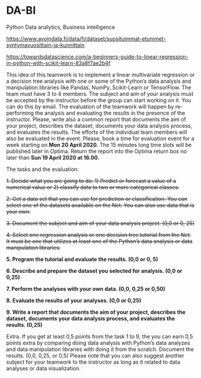 # DA-BI
Python Data analytics, Business intelligence


https://www.avoindata.fi/data/fi/dataset/suosituimmat-etunimet-syntymavuosittain-ja-kunnittain


https://towardsdatascience.com/a-beginners-guide-to-linear-regression-in-python-with-scikit-learn-83a8f7ae2b4f


This idea of this teamwork is to implement a linear multivariate regression or a decision tree analysis with one or some of the Python’s data analysis and manipulation libraries like Pandas, NumPy, Scikit-Learn or TensorFlow. 
The team must have 3 to 4 members.
The subject and aim of your analysis must be accepted by the instructor before the group can start working on it. You can do this by email.
The evaluation of the teamwork will happen by re-performing the analysis and evaluating the results in the presence of the instructor. Please, write also a common report that documents the aim of your project, describes the dataset, documents your data analysis process, and evaluates the results.  The efforts of the individual team members will also be evaluated in the event.
Please, book a time for evaluation event for a week starting on **Mon 20 April 2020.** The 15 minutes long time slots will be published later in Optima.
Return the report into the Optima return box no later than **Sun 19 April 2020 at 16.00.**


The tasks and the evaluation:


~~1.	Decide what you are going to do: 1) Predict or forecast a value of a numerical value or 2) classify data to two or more categorical classes.~~


~~2.	Get a data set that you can use for prediction or classification. You can select one of the datasets available on the Net. You can also use data that is your own.~~


~~3.	Document the subject and aim of your data analysis project. (0,0 
or 0, 25)~~


~~4.	Select one regression analysis or one decision tree tutorial from the Net. It must be one that utilizes at least one of the Python’s data analysis or data manipulation libraries.~~


**5.	Program the tutorial and evaluate the results. (0,0 or 0, 5)**


**6.	Describe and prepare the dataset you selected for analysis. (0,0 or 0,25)**


**7.	Perform the analyses with your own data. (0,0, 0,25 or 0,50)**


**8.	Evaluate the results of your analyses. (0,0 or 0,25)**


**9.	Write a report that documents the aim of your project, describes the dataset, documents your data analysis process, and evaluates the results. (0,25)**
 


Extra. If you get at least 0,5 points from the task 1 to 9, the you can earn 0,5 points extra by comparing doing data analysis with Python’s data analyzes and data manipulation libraries with doing it from the scratch. Document the results. (0,0, 0,25, or 0,5)
Please note that you can also suggest another subject for your teamwork to the instructor as long as it related to data analyses or data visualization.
